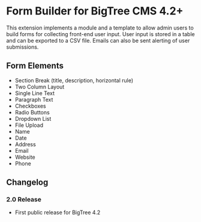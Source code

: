 Form Builder for BigTree CMS 4.2+
=================================

This extension implements a module and a template to allow admin users to build forms for collecting front-end user input. User input is stored in a table and can be exported to a CSV file. Emails can also be sent alerting of user submissions.

Form Elements
-------------

- Section Break (title, description, horizontal rule)
- Two Column Layout
- Single Line Text
- Paragraph Text
- Checkboxes
- Radio Buttons
- Dropdown List
- File Upload
- Name
- Date
- Address
- Email
- Website
- Phone

Changelog
---------

### 2.0 Release
- First public release for BigTree 4.2
